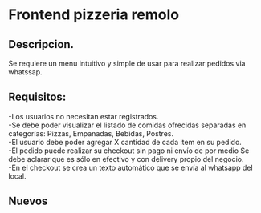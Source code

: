 # Frontend pizzeria remolo

## Descripcion.
Se requiere un menu intuitivo y simple de usar para realizar pedidos via whatssap.

## Requisitos:
-Los usuarios no necesitan estar registrados. <br>
-Se debe poder visualizar el listado de comidas ofrecidas separadas en categorías: Pizzas, Empanadas, Bebidas, Postres. <br>
-El usuario debe poder agregar X cantidad de cada item en su pedido. <br>
-El pedido puede realizar su checkout sin pago ni envío de por medio Se debe aclarar que es sólo en efectivo y con delivery propio del negocio. <br>
-En el checkout se crea un texto automático que se envía al whatsapp del local. <br>

## Nuevos
